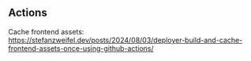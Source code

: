 ## Actions

Cache frontend assets: 
https://stefanzweifel.dev/posts/2024/08/03/deployer-build-and-cache-frontend-assets-once-using-github-actions/
